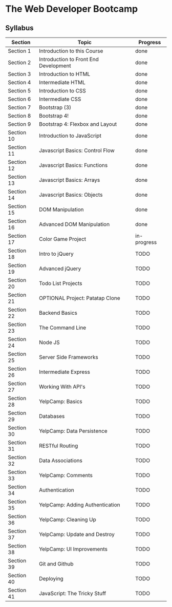 # The Web Developer Bootcamp

## Syllabus

| Section    | Topic                                 | Progress    |
| ---------- | ------------------------------------- | ----------- |
| Section 1  | Introduction to this Course           | done        |
| Section 2  | Introduction to Front End Development | done        |
| Section 3  | Introduction to HTML                  | done        |
| Section 4  | Intermediate HTML                     | done        |
| Section 5  | Introduction to CSS                   | done        |
| Section 6  | Intermediate CSS                      | done        |
| Section 7  | Bootstrap (3)                         | done        |
| Section 8  | Bootstrap 4!                          | done        |
| Section 9  | Bootstrap 4: Flexbox and Layout       | done        |
| Section 10 | Introduction to JavaScript            | done        |
| Section 11 | Javascript Basics: Control Flow       | done        |
| Section 12 | Javascript Basics: Functions          | done        |
| Section 13 | Javascript Basics: Arrays             | done        |
| Section 14 | Javascript Basics: Objects            | done        |
| Section 15 | DOM Manipulation                      | done        |
| Section 16 | Advanced DOM Manipulation             | done        |
| Section 17 | Color Game Project                    | in-progress |
| Section 18 | Intro to jQuery                       | TODO        |
| Section 19 | Advanced jQuery                       | TODO        |
| Section 20 | Todo List Projects                    | TODO        |
| Section 21 | OPTIONAL Project: Patatap Clone       | TODO        |
| Section 22 | Backend Basics                        | TODO        |
| Section 23 | The Command Line                      | TODO        |
| Section 24 | Node JS                               | TODO        |
| Section 25 | Server Side Frameworks                | TODO        |
| Section 26 | Intermediate Express                  | TODO        |
| Section 27 | Working With API's                    | TODO        |
| Section 28 | YelpCamp: Basics                      | TODO        |
| Section 29 | Databases                             | TODO        |
| Section 30 | YelpCamp: Data Persistence            | TODO        |
| Section 31 | RESTful Routing                       | TODO        |
| Section 32 | Data Associations                     | TODO        |
| Section 33 | YelpCamp: Comments                    | TODO        |
| Section 34 | Authentication                        | TODO        |
| Section 35 | YelpCamp: Adding Authentication       | TODO        |
| Section 36 | YelpCamp: Cleaning Up                 | TODO        |
| Section 37 | YelpCamp: Update and Destroy          | TODO        |
| Section 38 | YelpCamp: UI Improvements             | TODO        |
| Section 39 | Git and Github                        | TODO        |
| Section 40 | Deploying                             | TODO        |
| Section 41 | JavaScript: The Tricky Stuff          | TODO        |
